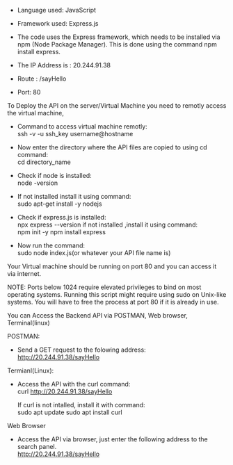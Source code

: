 - Language used: JavaScript
- Framework used: Express.js
- The code uses the Express framework, which needs to be installed via npm (Node Package Manager). This is done using the command npm install express.

- The IP Address is : 20.244.91.38
- Route : /sayHello
- Port: 80

To Deploy the API on the server/Virtual Machine you need to remotly access the virtual machine,
- Command to access virtual machine remotly: <br>
      ssh -v -u ssh_key username@hostname
  
- Now enter the directory where the API files are copied to using cd command: <br>
       cd directory_name
  
- Check if node is installed:<br> 
       node -version
  
- If not installed install it using command:<br>
       sudo apt-get install -y nodejs
  
- Check if express.js is installed:<br>
       npx express --version
        if not installed ,install it using command:<br>
               npm init -y
               npm install express
  
- Now run the command:<br>
       sudo node index.js(or whatever your API file name is)
  
Your Virtual machine should be running on port 80 and you can access it via internet.       

NOTE: Ports below 1024 require elevated privileges to bind on most operating systems. Running this script might require using sudo on Unix-like systems.
      You will have to free the process at port 80 if it is already in use.

You can Access the Backend API via POSTMAN, Web browser, Terminal(linux)

POSTMAN:
- Send a GET request to the folowing address:<br>
    http://20.244.91.38/sayHello

Termianl(Linux):
- Access the API with the curl command:<br>
    curl http://20.244.91.38/sayHello

  If curl is not intalled, install it with command:<br>
    sudo apt update
    sudo apt install curl

Web Browser
- Access the API via browser, just enter the following address to the search panel.<br>
    http://20.244.91.38/sayHello
